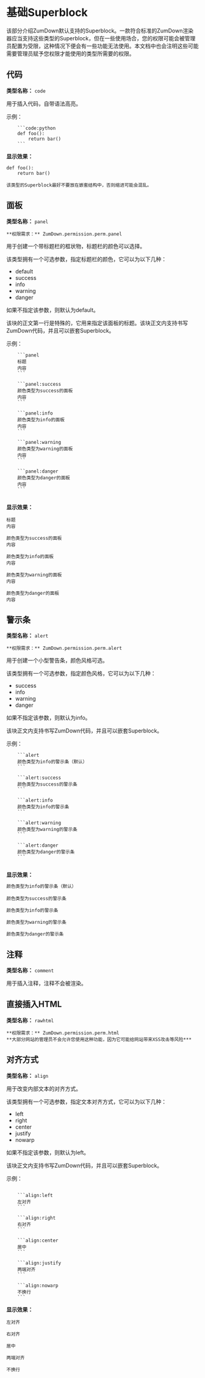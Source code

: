 # 基础Superblock

该部分介绍ZumDown默认支持的Superblock。一款符合标准的ZumDown渲染器应当支持这些类型的Superblock，但在一些使用场合，您的权限可能会被管理员配置为受限，这种情况下便会有一些功能无法使用。本文档中也会注明这些可能需要管理员赋予您权限才能使用的类型所需要的权限。

## 代码

**类型名称：** `code`

用于插入代码，自带语法高亮。

示例：

```code:zumdown
    ```code:python
    def foo():
        return bar()
    ```
```

**显示效果：**

```code:python
def foo():
    return bar()
```

```alert:info
该类型的Superblock最好不要放在嵌套结构中，否则缩进可能会混乱。
```

## 面板

**类型名称：** `panel`

```alert:info
**权限需求：** ZumDown.permission.perm.panel
```

用于创建一个带标题栏的框状物，标题栏的颜色可以选择。

该类型拥有一个可选参数，指定标题栏的颜色，它可以为以下几种：

* default
* success
* info
* warning
* danger

如果不指定该参数，则默认为default。

该块的正文第一行是特殊的，它用来指定该面板的标题。该块正文内支持书写ZumDown代码，并且可以嵌套Superblock。

示例：

```code:zumdown
    ```panel
    标题
    内容
    ```

    ```panel:success
    颜色类型为success的面板
    内容
    ```

    ```panel:info
    颜色类型为info的面板
    内容
    ```

    ```panel:warning
    颜色类型为warning的面板
    内容
    ```

    ```panel:danger
    颜色类型为danger的面板
    内容
    ```
    
```

**显示效果：**

```panel
标题
内容
```

```panel:success
颜色类型为success的面板
内容
```

```panel:info
颜色类型为info的面板
内容
```

```panel:warning
颜色类型为warning的面板
内容
```

```panel:danger
颜色类型为danger的面板
内容
```


## 警示条

**类型名称：** `alert`

```alert:info
**权限需求：** ZumDown.permission.perm.alert
```

用于创建一个小型警告条，颜色风格可选。

该类型拥有一个可选参数，指定颜色风格，它可以为以下几种：

* success
* info
* warning
* danger

如果不指定该参数，则默认为info。

该块正文内支持书写ZumDown代码，并且可以嵌套Superblock。

示例：

```code:zumdown
    ```alert
    颜色类型为info的警示条（默认）
    ```

    ```alert:success
    颜色类型为success的警示条
    ```

    ```alert:info
    颜色类型为info的警示条
    ```

    ```alert:warning
    颜色类型为warning的警示条
    ```

    ```alert:danger
    颜色类型为danger的警示条
    ```
    
```

**显示效果：**

```alert
颜色类型为info的警示条（默认）
```

```alert:success
颜色类型为success的警示条
```

```alert:info
颜色类型为info的警示条
```

```alert:warning
颜色类型为warning的警示条
```

```alert:danger
颜色类型为danger的警示条
```

## 注释

**类型名称：** `comment`

用于插入注释，注释不会被渲染。

## 直接插入HTML

**类型名称：** `rawhtml`

```alert:warning
**权限需求：** ZumDown.permission.perm.html
**大部分网站的管理员不会允许您使用这种功能，因为它可能给网站带来XSS攻击等风险***
```

## 对齐方式

**类型名称：** `align`

用于改变内部文本的对齐方式。

该类型拥有一个可选参数，指定文本对齐方式，它可以为以下几种：

* left
* right
* center
* justify
* nowarp

如果不指定该参数，则默认为left。

该块正文内支持书写ZumDown代码，并且可以嵌套Superblock。

示例：

```code:zumdown

    ```align:left
    左对齐
    ```

    ```align:right
    右对齐
    ```

    ```align:center
    居中
    ```

    ```align:justify
    两端对齐
    ```

    ```align:nowarp
    不换行
    ```

```

**显示效果：**

```align:left
左对齐
```

```align:right
右对齐
```

```align:center
居中
```

```align:justify
两端对齐
```

```align:nowarp
不换行
```


